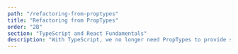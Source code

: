 ```yaml
---
path: "/refactoring-from-proptypes"
title: "Refactoring from PropTypes"
order: "2B"
section: "TypeScript and React Fundamentals"
description: "With TypeScript, we no longer need PropTypes to provide safety in our application."
---
```

